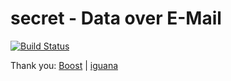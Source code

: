 secret - Data over E-Mail
=========================
[![Build Status](https://travis-ci.org/meolu/walle-web.svg?branch=master)]()

Thank you:
[Boost](http://www.boost.org/) |
[iguana](https://github.com/qicosmos/iguana/)
